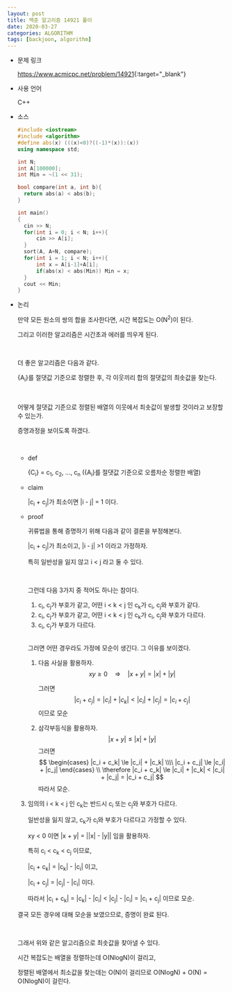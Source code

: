 ```yaml
---
layout: post
title: 백준 알고리즘 14921 풀이
date: 2020-03-27
categories: ALGORITHM
tags: [backjoon, algorithm]
---
```


* 문제 링크

  <https://www.acmicpc.net/problem/14921>{:target="_blank"}

* 사용 언어

  C++

* 소스

  ```c++
  #include <iostream>
  #include <algorithm>
  #define abs(x) (((x)<0)?((-1)*(x)):(x))
  using namespace std;
  
  int N;
  int A[100000];
  int Min = ~(1 << 31);
  
  bool compare(int a, int b){
  	return abs(a) < abs(b);
  }
  
  int main()
  {
  	cin >> N;
  	for(int i = 0; i < N; i++){
  		cin >> A[i];
  	}
  	sort(A, A+N, compare);
  	for(int i = 1; i < N; i++){
  		int x = A[i-1]+A[i];
  		if(abs(x) < abs(Min)) Min = x;
  	}
  	cout << Min;
  }
  ```

* 논리

  만약 모든 원소의 쌍의 합을 조사한다면, 시간 복잡도는 O(N<sup>2</sup>)이 된다.

  그리고 이러한 알고리즘은 시간초과 에러를 띄우게 된다. 

  <br>

  더 좋은 알고리즘은 다음과 같다.

  {A<sub>i</sub>}를 절댓값 기준으로 정렬한 후, 각 이웃끼리 합의 절댓값의 최솟값을 찾는다.

  <br>

  어떻게 절댓값 기준으로 정렬된 배열의 이웃에서 최솟값이 발생할 것이라고 보장할 수 있는가.

  증명과정을 보이도록 하겠다.

  <br>

  * def

    {C<sub>i</sub>} = c<sub>1</sub>, c<sub>2</sub>, ..., c<sub>n</sub>  ({A<sub>i</sub>}를 절댓값 기준으로 오름차순 정렬한 배열)

  * claim

    |c<sub>i</sub> + c<sub>j</sub>|가 최소이면 |i - j| = 1 이다.

  * proof

    귀류법을 통해 증명하기 위해 다음과 같이 결론을 부정해본다.

    |c<sub>i</sub> + c<sub>j</sub>|가 최소이고, |i - j| >1 이라고 가정하자.

    특히 일반성을 잃지 않고 i < j 라고 둘 수 있다.

    <br>

    그런데 다음 3가지 중 적어도 하나는 참이다.

    1. c<sub>i</sub>, c<sub>j</sub>가 부호가 같고, 어떤 i < k < j 인 c<sub>k</sub>가 c<sub>i</sub>, c<sub>j</sub>와 부호가 같다.
    2. c<sub>i</sub>, c<sub>j</sub>가 부호가 같고, 어떤 i < k < j 인 c<sub>k</sub>가 c<sub>i</sub>, c<sub>j</sub>와 부호가 다르다.
    3. c<sub>i</sub>, c<sub>j</sub>가 부호가 다르다.

    <br>

    그러면 어떤 경우라도 가정에 모순이 생긴다. 그 이유를 보이겠다.

    1. 다음 사실을 활용하자.
  $$
       xy \ge 0 \quad \Rightarrow \quad |x+y| =|x| + |y|
  $$
  

       그러면
  $$
       \left| c_i + c_j\right|=\left| c_i \right| + \left| c_k \right| < \left| c_i \right| + \left| c_j \right| = \left| c_i + c_j \right|
  $$
       이므로 모순

    2. 삼각부등식을 활용하자.
  $$
       |x+y| \le |x| + |y|
  $$
       그러면
  $$
       \begin{cases}
   |c_i + c_k| \le |c_i| + |c_k| \\\\
       |c_i + c_j| \le |c_i| + |c_j|
   \end{cases}
       \\
   \therefore |c_i + c_k| \le |c_i| + |c_k| < |c_i| + |c_j| = |c_i + c_j|
  $$
   따라서 모순.
  
  3. 임의의 i < k < j 인 c<sub>k</sub>는 반드시 c<sub>i</sub> 또는 c<sub>j</sub>와 부호가 다르다.
    
     일반성을 잃지 않고, c<sub>k</sub>가 c<sub>i</sub>와 부호가 다르다고 가정할 수 있다.
	  
     xy < 0 이면 |x + y| = ||x| - |y|| 임을 활용하자.
    
     특히 c<sub>i</sub> < c<sub>k</sub> < c<sub>j</sub> 이므로,
    
     |c<sub>i</sub> + c<sub>k</sub>| = |c<sub>k</sub>| - |c<sub>i</sub>| 이고,
    
       |c<sub>i</sub> + c<sub>j</sub>| = |c<sub>j</sub>| - |c<sub>i</sub>| 이다.
    
       따라서 |c<sub>i</sub> + c<sub>k</sub>| = |c<sub>k</sub>| - |c<sub>i</sub>| < |c<sub>j</sub>| - |c<sub>i</sub>| = |c<sub>i</sub> + c<sub>j</sub>| 이므로 모순.
  
    결국 모든 경우에 대해 모순을 보였으므로, 증명이 완료 된다.
  
  <br>
  
  그래서 위와 같은 알고리즘으로 최솟값을 찾아낼 수 있다.
  
  시간 복잡도는 배열을 정렬하는데 O(NlogN)이 걸리고, 
  
  정렬된 배열에서 최소값을 찾는데는 O(N)이 걸리므로 O(NlogN) + O(N) = O(NlogN)이 걸린다.
  
    